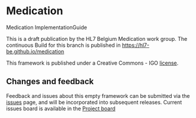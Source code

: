 # Medication

Medication ImplementationGuide

This is a draft publication by the HL7 Belgium Medication work group. 
The continuous Build for this branch is published in https://hl7-be.github.io/medication

This framework is published under a Creative Commons - IGO [license](LICENSE.md).

## Changes and feedback

Feedback and issues about this empty framework can be submitted via the [issues](issues) page, and will be incorporated into subsequent releases.
Current issues board is available in the [Project board](https://github.com/hl7-be/medication/projects/1)

